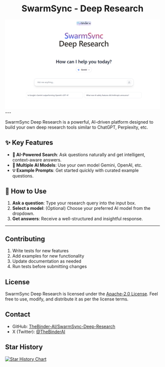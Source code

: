 <h1 align="center">SwarmSync - Deep Research</h1>

<div align="center">
  <img src="/public/logo.png" alt="SwarmSync Logo" width="800"/>
</div>
---

SwarmSync Deep Research is a powerful, AI-driven platform designed to build your own deep research tools similar to ChatGPT, Perplexity, etc.

## ✨ Key Features

- **🤖 AI-Powered Search**: Ask questions naturally and get intelligent, context-aware answers.
- **🧠 Multiple AI Models**: Use your own model Gemini, OpenAI, etc.
- **💡 Example Prompts**: Get started quickly with curated example questions.

## 🚀 How to Use

1.  **Ask a question**: Type your research query into the input box.
2.  **Select a model**: (Optional) Choose your preferred AI model from the dropdown.
3.  **Get answers**: Receive a well-structured and insightful response.

---

## Contributing

1. Write tests for new features
2. Add examples for new functionality
3. Update documentation as needed
4. Run tests before submitting changes

## License

SwarmSync Deep Research is licensed under the [Apache-2.0 License](LICENSE). Feel free to use, modify, and distribute it as per the license terms.

## Contact

- GitHub: [TheBinder-AI/SwarmSync-Deep-Research](https://github.com/TheBinder-AI/SwarmSync-Deep-Research)
- X (Twitter): [@TheBinderAI](https://x.com/TheBinderAI)


## Star History

[![Star History Chart](https://api.star-history.com/svg?repos=TheBinder-AI/SwarmSync-Deep-Research&type=Date)](https://star-history.com/#TheBinder-AI/SwarmSync-Deep-Research&Date)